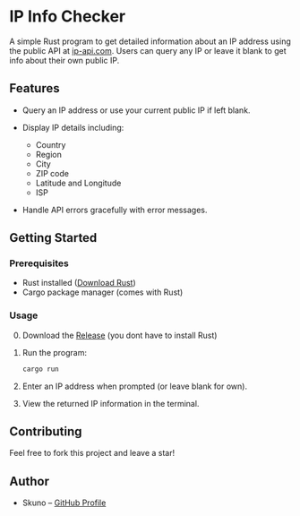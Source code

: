 # IP Info Checker

A simple Rust program to get detailed information about an IP address using the public API at [ip-api.com](http://ip-api.com). Users can query any IP or leave it blank to get info about their own public IP.

## Features

* Query an IP address or use your current public IP if left blank.
* Display IP details including:

  * Country
  * Region
  * City
  * ZIP code
  * Latitude and Longitude
  * ISP
* Handle API errors gracefully with error messages.

## Getting Started

### Prerequisites

* Rust installed ([Download Rust](https://www.rust-lang.org/tools/install))
* Cargo package manager (comes with Rust)

### Usage

0. Download the [Release](https://github.com/skun0/ip-lookup/releases/tag/release) (you dont have to install Rust)

   
2. Run the program:

   ```bash
   cargo run
   ```
  
3. Enter an IP address when prompted (or leave blank for own).
4. View the returned IP information in the terminal.

## Contributing

Feel free to fork this project and leave a star!

## Author

* Skuno – [GitHub Profile](https://github.com/skun0)
